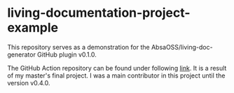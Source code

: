 # living-documentation-project-example
This repository serves as a demonstration for the AbsaOSS/living-doc-generator GitHub plugin v0.1.0.

The GitHub Action repository can be found under following [link](https://github.com/AbsaOSS/living-doc-generator).
It is a result of my master's final project. I was a main contributor in this project until the version v0.4.0.
